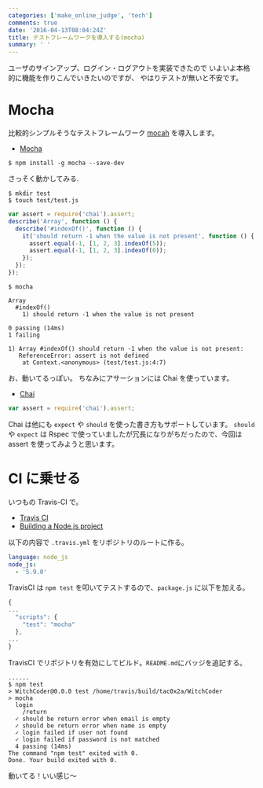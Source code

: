 ```yaml
---
categories: ['make_online_judge', 'tech']
comments: true
date: '2016-04-13T08:04:24Z'
title: テストフレームワークを導入する(mocha)
summary: ' '
---
```


ユーザのサインアップ、ログイン・ログアウトを実装できたので
いよいよ本格的に機能を作りこんでいきたいのですが、
やはりテストが無いと不安です。

# Mocha

比較的シンプルそうなテストフレームワーク [mocah](http://mochajs.org/) を導入します。

- [Mocha](http://mochajs.org/)

```
$ npm install -g mocha --save-dev
```

さっそく動かしてみる.

```
$ mkdir test
$ touch test/test.js
```

```js
var assert = require('chai').assert;
describe('Array', function () {
  describe('#indexOf()', function () {
    it('should return -1 when the value is not present', function () {
      assert.equal(-1, [1, 2, 3].indexOf(5));
      assert.equal(-1, [1, 2, 3].indexOf(0));
    });
  });
});
```

```
$ mocha
```

```
Array
  #indexOf()
    1) should return -1 when the value is not present

0 passing (14ms)
1 failing

1) Array #indexOf() should return -1 when the value is not present:
   ReferenceError: assert is not defined
    at Context.<anonymous> (test/test.js:4:7)
```

お、動いてるっぽい。
ちなみにアサーションには Chai を使っています。

- [Chai](http://chaijs.com/)

```js
var assert = require('chai').assert;
```

Chai は他にも `expect` や `should` を使った書き方もサポートしています。
`should` や `expect` は Rspec で使っていましたが冗長になりがちだったので、今回は assert を使ってみようと思います。

# CI に乗せる

いつもの Travis-CI で。

- [Travis CI](https://travis-ci.org/)
- [Building a Node.js project](https://docs.travis-ci.com/user/languages/javascript-with-nodejs)

以下の内容で `.travis.yml` をリポジトリのルートに作る。

```yml
language: node_js
node_js:
  - '5.9.0'
```

TravisCI は `npm test` を叩いてテストするので、`package.js` に以下を加える。

```js
{
...
  "scripts": {
    "test": "mocha"
  },
...
}
```

TravisCI でリポジトリを有効にしてビルド。`README.md`にバッジを追記する。

```
......
$ npm test
> WitchCoder@0.0.0 test /home/travis/build/tac0x2a/WitchCoder
> mocha
  login
    /return
  ✓ should be return error when email is empty
  ✓ should be return error when name is empty
  ✓ login failed if user not found
  ✓ login failed if password is not matched
  4 passing (14ms)
The command "npm test" exited with 0.
Done. Your build exited with 0.
```

動いてる！いい感じ〜
